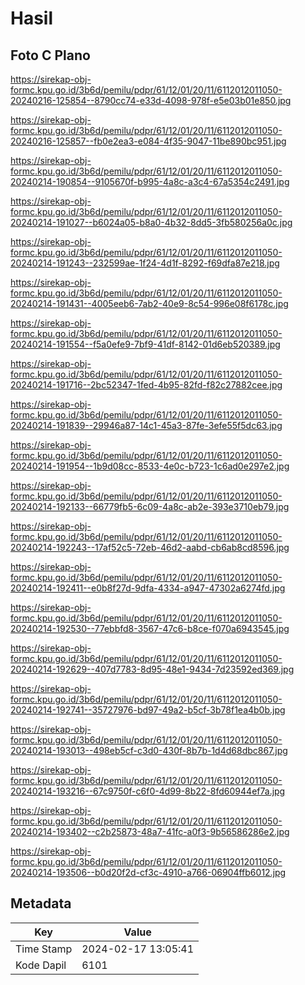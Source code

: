 # Hasil

## Foto C Plano

https://sirekap-obj-formc.kpu.go.id/3b6d/pemilu/pdpr/61/12/01/20/11/6112012011050-20240216-125854--8790cc74-e33d-4098-978f-e5e03b01e850.jpg

https://sirekap-obj-formc.kpu.go.id/3b6d/pemilu/pdpr/61/12/01/20/11/6112012011050-20240216-125857--fb0e2ea3-e084-4f35-9047-11be890bc951.jpg

https://sirekap-obj-formc.kpu.go.id/3b6d/pemilu/pdpr/61/12/01/20/11/6112012011050-20240214-190854--9105670f-b995-4a8c-a3c4-67a5354c2491.jpg

https://sirekap-obj-formc.kpu.go.id/3b6d/pemilu/pdpr/61/12/01/20/11/6112012011050-20240214-191027--b6024a05-b8a0-4b32-8dd5-3fb580256a0c.jpg

https://sirekap-obj-formc.kpu.go.id/3b6d/pemilu/pdpr/61/12/01/20/11/6112012011050-20240214-191243--232599ae-1f24-4d1f-8292-f69dfa87e218.jpg

https://sirekap-obj-formc.kpu.go.id/3b6d/pemilu/pdpr/61/12/01/20/11/6112012011050-20240214-191431--4005eeb6-7ab2-40e9-8c54-996e08f6178c.jpg

https://sirekap-obj-formc.kpu.go.id/3b6d/pemilu/pdpr/61/12/01/20/11/6112012011050-20240214-191554--f5a0efe9-7bf9-41df-8142-01d6eb520389.jpg

https://sirekap-obj-formc.kpu.go.id/3b6d/pemilu/pdpr/61/12/01/20/11/6112012011050-20240214-191716--2bc52347-1fed-4b95-82fd-f82c27882cee.jpg

https://sirekap-obj-formc.kpu.go.id/3b6d/pemilu/pdpr/61/12/01/20/11/6112012011050-20240214-191839--29946a87-14c1-45a3-87fe-3efe55f5dc63.jpg

https://sirekap-obj-formc.kpu.go.id/3b6d/pemilu/pdpr/61/12/01/20/11/6112012011050-20240214-191954--1b9d08cc-8533-4e0c-b723-1c6ad0e297e2.jpg

https://sirekap-obj-formc.kpu.go.id/3b6d/pemilu/pdpr/61/12/01/20/11/6112012011050-20240214-192133--66779fb5-6c09-4a8c-ab2e-393e3710eb79.jpg

https://sirekap-obj-formc.kpu.go.id/3b6d/pemilu/pdpr/61/12/01/20/11/6112012011050-20240214-192243--17af52c5-72eb-46d2-aabd-cb6ab8cd8596.jpg

https://sirekap-obj-formc.kpu.go.id/3b6d/pemilu/pdpr/61/12/01/20/11/6112012011050-20240214-192411--e0b8f27d-9dfa-4334-a947-47302a6274fd.jpg

https://sirekap-obj-formc.kpu.go.id/3b6d/pemilu/pdpr/61/12/01/20/11/6112012011050-20240214-192530--77ebbfd8-3567-47c6-b8ce-f070a6943545.jpg

https://sirekap-obj-formc.kpu.go.id/3b6d/pemilu/pdpr/61/12/01/20/11/6112012011050-20240214-192629--407d7783-8d95-48e1-9434-7d23592ed369.jpg

https://sirekap-obj-formc.kpu.go.id/3b6d/pemilu/pdpr/61/12/01/20/11/6112012011050-20240214-192741--35727976-bd97-49a2-b5cf-3b78f1ea4b0b.jpg

https://sirekap-obj-formc.kpu.go.id/3b6d/pemilu/pdpr/61/12/01/20/11/6112012011050-20240214-193013--498eb5cf-c3d0-430f-8b7b-1d4d68dbc867.jpg

https://sirekap-obj-formc.kpu.go.id/3b6d/pemilu/pdpr/61/12/01/20/11/6112012011050-20240214-193216--67c9750f-c6f0-4d99-8b22-8fd60944ef7a.jpg

https://sirekap-obj-formc.kpu.go.id/3b6d/pemilu/pdpr/61/12/01/20/11/6112012011050-20240214-193402--c2b25873-48a7-41fc-a0f3-9b56586286e2.jpg

https://sirekap-obj-formc.kpu.go.id/3b6d/pemilu/pdpr/61/12/01/20/11/6112012011050-20240214-193506--b0d20f2d-cf3c-4910-a766-06904ffb6012.jpg


## Metadata

| Key        | Value               |
| ---------- | ------------------- |
| Time Stamp | 2024-02-17 13:05:41 |
| Kode Dapil | 6101                |



